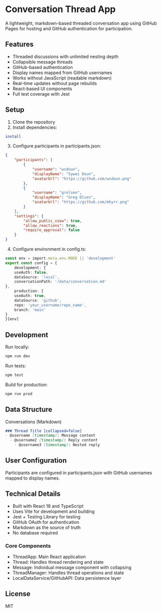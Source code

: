 # Conversation Thread App

A lightweight, markdown-based threaded conversation app using GitHub Pages for hosting and GitHub authentication for participation.

## Features

- Threaded discussions with unlimited nesting depth
- Collapsible message threads
- GitHub-based authentication
- Display names mapped from GitHub usernames
- Works without JavaScript (readable markdown)
- Real-time updates without page rebuilds
- React-based UI components
- Full test coverage with Jest

## Setup

1. Clone the repository
2. Install dependencies:

```bash
install
```
3. Configure participants in participants.json:
 
```json
{
    "participants": [
        {
            "username": "wsdoun",
            "displayName": "Sywei Doun",
            "avatarUrl": "https://github.com/wsdoun.png"
        },
        {
            "username": "grolsen",
            "displayName": "Greg Olsen",
            "avatarUrl": "https://github.com/mhyrr.png"
        }
    ],
    "settings": {
        "allow_public_view": true,
        "allow_reactions": true,
        "require_approval": false
    }
}
```

4. Configure environment in config.ts:

```typescript
const env = import.meta.env.MODE || 'development'
export const config = {
    development: {
    useAuth: false,
    dataSource: 'local',
    conversationPath: '/data/conversation.md'
},
    production: {
    useAuth: true,
    dataSource: 'github',
    repo: 'your_username/repo_name',
    branch: 'main'
}
}[env]
```

## Development

Run locally:
```bash
npm run dev
```

Run tests:
```bash
npm test
```

Build for production:

```bash
npm run prod
```

## Data Structure

Conversations (Markdown)

```markdown
### Thread Title [collapsed=false]
- @username [timestamp]: Message content
  - @username2 [timestamp]: Reply content
    - @username3 [timestamp]: Nested reply
```


## User Configuration   

Participants are configured in participants.json with GitHub usernames mapped to display names.

## Technical Details

- Built with React 18 and TypeScript
- Uses Vite for development and building
- Jest + Testing Library for testing
- GitHub OAuth for authentication
- Markdown as the source of truth
- No database required

### Core Components

- ThreadApp: Main React application
- Thread: Handles thread rendering and state
- Message: Individual message component with collapsing
- ThreadManager: Handles thread operations and state
- LocalDataService/GitHubAPI: Data persistence layer

## License

MIT

